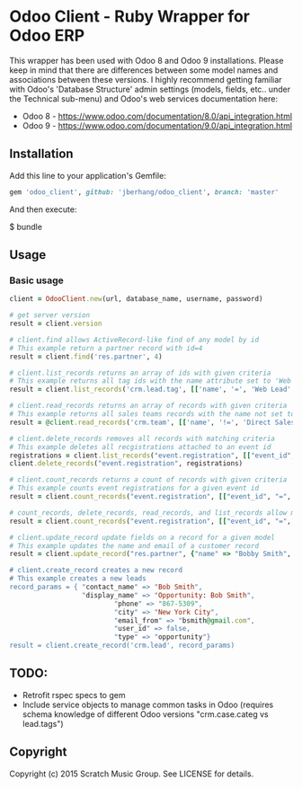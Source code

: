 # Odoo Client - Ruby Wrapper for Odoo ERP

This wrapper has been used with Odoo 8 and Odoo 9 installations. Please keep in mind that there are differences between some model names and associations between these versions. I highly recommend getting familiar with Odoo's 'Database Structure' admin settings (models, fields, etc.. under the Technical sub-menu) and Odoo's web services documentation here:

* Odoo 8 - https://www.odoo.com/documentation/8.0/api_integration.html
* Odoo 9 - https://www.odoo.com/documentation/9.0/api_integration.html

## Installation

Add this line to your application's Gemfile:

```ruby
gem 'odoo_client', github: 'jberhang/odoo_client', branch: 'master'

```

And then execute:

$ bundle

## Usage

### Basic usage

```ruby
client = OdooClient.new(url, database_name, username, password)

# get server version
result = client.version

# client.find allows ActiveRecord-like find of any model by id
# This example return a partner record with id=4
result = client.find('res.partner', 4)

# client.list_records returns an array of ids with given criteria
# This example returns all tag ids with the name attribute set to 'Web Lead'
result = client.list_records('crm.lead.tag', [['name', '=', 'Web Lead' ]] )

# client.read_records returns an array of records with given criteria
# This example returns all sales teams records with the name not set to 'Direct Sales'
result = @client.read_records('crm.team', [['name', '!=', 'Direct Sales' ]] )

# client.delete_records removes all records with matching criteria 
# This example deletes all recgistrations attached to an event id
registrations = client.list_records("event.registration", [["event_id", "=", 6]])
client.delete_records("event.registration", registrations)

# client.count_records returns a count of records with given criteria
# This example counts event registrations for a given event id
result = client.count_records("event.registration", [["event_id", "=", 6]])

# count_records, delete_records, read_records, and list_records allow multiple filters seperated by commas
result = client.count_records("event.registration", [["event_id", "=", 6],["name", "!=", "Bob Smith"]])

# client.update_record update fields on a record for a given model
# This example updates the name and email of a customer record
result = client.update_record("res.partner", {"name" => "Bobby Smith", email" => "bsmith@icloud.com"})

# client.create_record creates a new record
# This example creates a new leads
record_params = { "contact_name" => "Bob Smith", 
				  "display_name" => "Opportunity: Bob Smith",
					  	  "phone" => "867-5309",
					  	  "city" => "New York City",
					  	  "email_from" => "bsmith@gmail.com",
					  	  "user_id" => false,
					  	  "type" => "opportunity"}	
result = client.create_record('crm.lead', record_params)
```

## TODO:

* Retrofit rspec specs to gem
* Include service objects to manage common tasks in Odoo (requires schema knowledge of different Odoo versions "crm.case.categ vs lead.tags")


## Copyright

Copyright (c) 2015 Scratch Music Group. See LICENSE for details.
